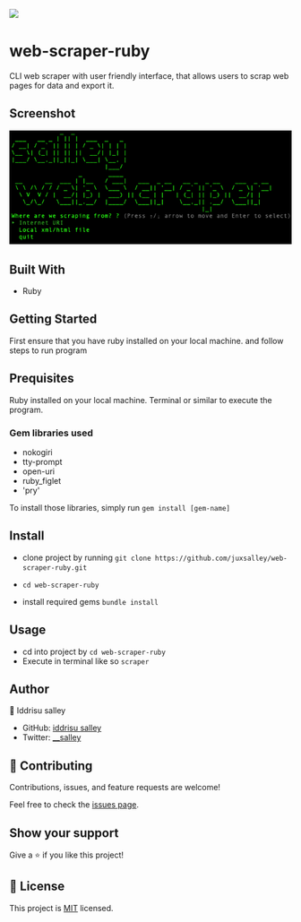 ![](https://img.shields.io/badge/Microverse-blueviolet)

# web-scraper-ruby

CLI web scraper with user friendly interface, that allows users to scrap web pages for data and export it.

## Screenshot

![Screenshot](ss.png)

## Built With

- Ruby

## Getting Started

First ensure that you have ruby installed on your local machine. and follow steps to run program

## Prequisites

Ruby installed on your local machine. Terminal or similar to execute the program.

### Gem libraries used

- nokogiri
- tty-prompt
- open-uri
- ruby_figlet
- 'pry'

To install those libraries, simply run ```gem install [gem-name]```

## Install

- clone project by running ``git clone https://github.com/juxsalley/web-scraper-ruby.git``
  
- ``cd web-scraper-ruby``
- install required gems ```bundle install```


## Usage

- cd into project by ``cd web-scraper-ruby``
- Execute in terminal like so ```scraper``` 

## Author

👤 Iddrisu salley

- GitHub: [iddrisu salley](https://github.com/juxsalley)
- Twitter: [__salley](https://twitter.com/__salley)

## 🤝 Contributing

Contributions, issues, and feature requests are welcome!

Feel free to check the [issues page](https://github.com/sergiocortessat/RubyCapstone/issues).

## Show your support

Give a ⭐️ if you like this project!

## 📝 License

This project is [MIT](LICENSE) licensed.